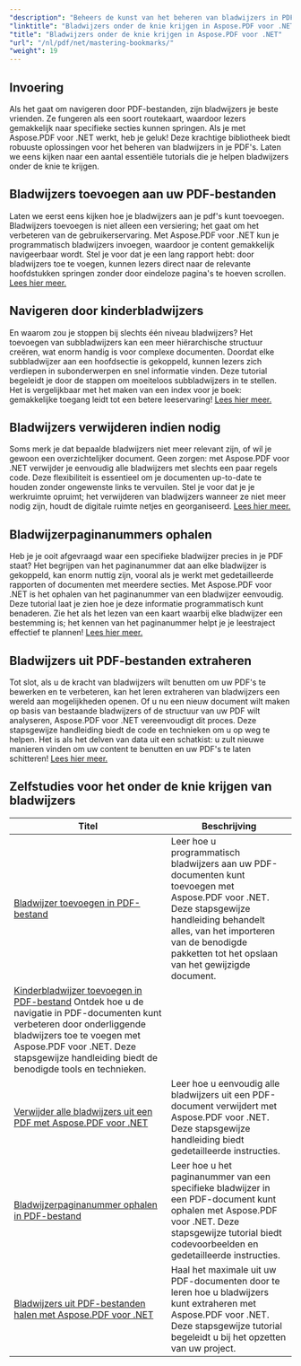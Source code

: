 ```yaml
---
"description": "Beheers de kunst van het beheren van bladwijzers in PDF-bestanden met Aspose.PDF voor .NET. Onze tutorials behandelen alles, van het naadloos toevoegen tot verwijderen van bladwijzers."
"linktitle": "Bladwijzers onder de knie krijgen in Aspose.PDF voor .NET"
"title": "Bladwijzers onder de knie krijgen in Aspose.PDF voor .NET"
"url": "/nl/pdf/net/mastering-bookmarks/"
"weight": 19
---
```


## Invoering

Als het gaat om navigeren door PDF-bestanden, zijn bladwijzers je beste vrienden. Ze fungeren als een soort routekaart, waardoor lezers gemakkelijk naar specifieke secties kunnen springen. Als je met Aspose.PDF voor .NET werkt, heb je geluk! Deze krachtige bibliotheek biedt robuuste oplossingen voor het beheren van bladwijzers in je PDF's. Laten we eens kijken naar een aantal essentiële tutorials die je helpen bladwijzers onder de knie te krijgen.

## Bladwijzers toevoegen aan uw PDF-bestanden

Laten we eerst eens kijken hoe je bladwijzers aan je pdf's kunt toevoegen. Bladwijzers toevoegen is niet alleen een versiering; het gaat om het verbeteren van de gebruikerservaring. Met Aspose.PDF voor .NET kun je programmatisch bladwijzers invoegen, waardoor je content gemakkelijk navigeerbaar wordt. Stel je voor dat je een lang rapport hebt: door bladwijzers toe te voegen, kunnen lezers direct naar de relevante hoofdstukken springen zonder door eindeloze pagina's te hoeven scrollen. [Lees hier meer.](./adding-bookmark/)

## Navigeren door kinderbladwijzers

En waarom zou je stoppen bij slechts één niveau bladwijzers? Het toevoegen van subbladwijzers kan een meer hiërarchische structuur creëren, wat enorm handig is voor complexe documenten. Doordat elke subbladwijzer aan een hoofdsectie is gekoppeld, kunnen lezers zich verdiepen in subonderwerpen en snel informatie vinden. Deze tutorial begeleidt je door de stappen om moeiteloos subbladwijzers in te stellen. Het is vergelijkbaar met het maken van een index voor je boek: gemakkelijke toegang leidt tot een betere leeservaring! [Lees hier meer.](./adding-child-bookmark/)

## Bladwijzers verwijderen indien nodig

Soms merk je dat bepaalde bladwijzers niet meer relevant zijn, of wil je gewoon een overzichtelijker document. Geen zorgen: met Aspose.PDF voor .NET verwijder je eenvoudig alle bladwijzers met slechts een paar regels code. Deze flexibiliteit is essentieel om je documenten up-to-date te houden zonder ongewenste links te vervuilen. Stel je voor dat je je werkruimte opruimt; het verwijderen van bladwijzers wanneer ze niet meer nodig zijn, houdt de digitale ruimte netjes en georganiseerd. [Lees hier meer.](./remove-all-bookmarks/)

## Bladwijzerpaginanummers ophalen

Heb je je ooit afgevraagd waar een specifieke bladwijzer precies in je PDF staat? Het begrijpen van het paginanummer dat aan elke bladwijzer is gekoppeld, kan enorm nuttig zijn, vooral als je werkt met gedetailleerde rapporten of documenten met meerdere secties. Met Aspose.PDF voor .NET is het ophalen van het paginanummer van een bladwijzer eenvoudig. Deze tutorial laat je zien hoe je deze informatie programmatisch kunt benaderen. Zie het als het lezen van een kaart waarbij elke bladwijzer een bestemming is; het kennen van het paginanummer helpt je je leestraject effectief te plannen! [Lees hier meer.](./retrieve-bookmark-page-number/)

## Bladwijzers uit PDF-bestanden extraheren

Tot slot, als u de kracht van bladwijzers wilt benutten om uw PDF's te bewerken en te verbeteren, kan het leren extraheren van bladwijzers een wereld aan mogelijkheden openen. Of u nu een nieuw document wilt maken op basis van bestaande bladwijzers of de structuur van uw PDF wilt analyseren, Aspose.PDF voor .NET vereenvoudigt dit proces. Deze stapsgewijze handleiding biedt de code en technieken om u op weg te helpen. Het is als het delven van data uit een schatkist: u zult nieuwe manieren vinden om uw content te benutten en uw PDF's te laten schitteren! [Lees hier meer.](./get-bookmarks-from-pdf-files/)

## Zelfstudies voor het onder de knie krijgen van bladwijzers
| Titel | Beschrijving |
| --- | --- | 
| [Bladwijzer toevoegen in PDF-bestand](./adding-bookmark/) | Leer hoe u programmatisch bladwijzers aan uw PDF-documenten kunt toevoegen met Aspose.PDF voor .NET. Deze stapsgewijze handleiding behandelt alles, van het importeren van de benodigde pakketten tot het opslaan van het gewijzigde document. |  
| [Kinderbladwijzer toevoegen in PDF-bestand](./adding-child-bookmark/) Ontdek hoe u de navigatie in PDF-documenten kunt verbeteren door onderliggende bladwijzers toe te voegen met Aspose.PDF voor .NET. Deze stapsgewijze handleiding biedt de benodigde tools en technieken. |  
| [Verwijder alle bladwijzers uit een PDF met Aspose.PDF voor .NET](./remove-all-bookmarks/) | Leer hoe u eenvoudig alle bladwijzers uit een PDF-document verwijdert met Aspose.PDF voor .NET. Deze stapsgewijze handleiding biedt gedetailleerde instructies. |  
| [Bladwijzerpaginanummer ophalen in PDF-bestand](./retrieve-bookmark-page-number/) | Leer hoe u het paginanummer van een specifieke bladwijzer in een PDF-document kunt ophalen met Aspose.PDF voor .NET. Deze stapsgewijze tutorial biedt codevoorbeelden en gedetailleerde instructies. |  
| [Bladwijzers uit PDF-bestanden halen met Aspose.PDF voor .NET](./get-bookmarks-from-pdf-files/) | Haal het maximale uit uw PDF-documenten door te leren hoe u bladwijzers kunt extraheren met Aspose.PDF voor .NET. Deze stapsgewijze tutorial begeleidt u bij het opzetten van uw project. |